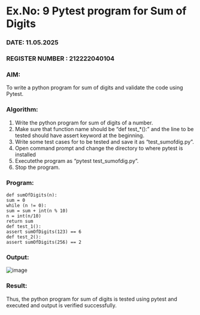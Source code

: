 # Ex.No: 9  Pytest program for Sum of Digits 

### DATE: 11.05.2025                                                                          
### REGISTER NUMBER : 212222040104
### AIM: 
To write a python program for sum of digits and validate the code using Pytest. 
### Algorithm:

1. Write the python program for sum of digits of a number. 
2. Make sure that function name should be “def test_*():” and the line to be tested 
should have assert keyword at the beginning. 
3. Write some test cases for to be tested and save it as “test_sumofdig.py”. 
4. Open command prompt and change the directory to where pytest is installed
5. Executethe program as “pytest test_sumofdig.py”. 
6. Stop the program.

### Program:
```
def sumOfDigits(n): 
sum = 0 
while (n != 0): 
sum = sum + int(n % 10) 
n = int(n/10) 
return sum 
def test_1(): 
assert sumOfDigits(123) == 6 
def test_2(): 
assert sumOfDigits(256) == 2
```


### Output:

![image](https://github.com/user-attachments/assets/caa8f3a6-c956-4169-b511-24ae1ffa6cc5)


### Result:
Thus, the python program for sum of digits is tested using pytest and executed and output is verified successfully.

